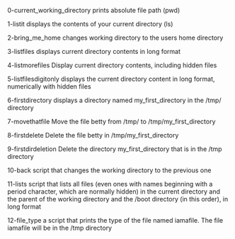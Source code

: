 0-current_working_directory
prints absolute file path (pwd)

1-listit
displays the contents of your current directory (ls)

2-bring_me_home
changes working directory to the users home directory

3-listfiles
displays current directory contents in long format

4-listmorefiles
Display current directory contents, including hidden files

5-listfilesdigitonly
displays the current directory content in long format, numerically with hidden files

6-firstdirectory
displays a directory named my_first_directory in the /tmp/ directory

7-movethatfile
Move the file betty from /tmp/ to /tmp/my_first_directory

8-firstdelete
Delete the file betty in /tmp/my_first_directory

9-firstdirdeletion
Delete the directory my_first_directory that is in the /tmp directory

10-back
script that changes the working directory to the previous one

11-lists
script that lists all files (even ones with names beginning with a period character, which are normally hidden) in the current directory and the parent of the working directory and the /boot directory (in this order), in long format

12-file_type
a script that prints the type of the file named iamafile. The file iamafile will be in the /tmp directory

